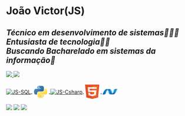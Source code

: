  # João Victor(JS)
 
 ## *Técnico em desenvolvimento de sistemas👨🏻‍💻<br/> Entusiasta de tecnologia🧑‍💻<br/> Buscando Bacharelado em sistemas da informação🤵*
<div>
  <a href="https://github.com/DEVJS2005">
  <img height="180em" src="https://github-readme-stats.vercel.app/api?username=DEVJS2005&show_icons=true&theme=buefy&include_all_commits=true&count_private=true"/>
  <img height="180em" src="https://github-readme-stats.vercel.app/api/top-langs/?username=DEVJS2005&layout=compact&langs_count=7&theme=buefy"/>
</div>
  <div style="display: inline_block" style="justify-content: space-around;"><br>
  <img align="center" alt="JS-SQL" height="50" width="50" src="https://cdn.jsdelivr.net/gh/devicons/devicon/icons/mysql/mysql-original-wordmark.svg">
  <img align="center" alt="JS-Python" height="40" width="45" src="https://raw.githubusercontent.com/devicons/devicon/master/icons/python/python-original.svg">
  <img align="center" alt="JS-Csharp" height="40" width="45" src="https://cdn.jsdelivr.net/gh/devicons/devicon/icons/csharp/csharp-original.svg">
  <img align="center" alt="JS-html" height="40" width="45" src="https://github.com/devicons/devicon/blob/v2.15.1/icons/html5/html5-original.svg">
  <img align="center" alt="JS-dotnet" height="40" width="45" src="https://github.com/devicons/devicon/blob/v2.15.1/icons/dot-net/dot-net-original.svg">
 

  <a href="https://www.instagram.com/jsbatis/?hl=pt-br" target="_blank"><img src="https://img.shields.io/badge/-Instagram-%23E4405F?style=for-the-badge&logo=instagram&logoColor=white" target="_blank"></a>
  <a href = "jvl14533@outlook.com"><img src="https://img.shields.io/badge/-Gmail-%23333?style=for-the-badge&logo=gmail&logoColor=white" target="_blank"></a>
  <a href="https://www.linkedin.com/in/joão-victor-903445209/" target="_blank"><img src="https://img.shields.io/badge/-LinkedIn-%230077B5?style=for-the-badge&logo=linkedin&logoColor=white" target="_blank"></a> 
 
</div>
